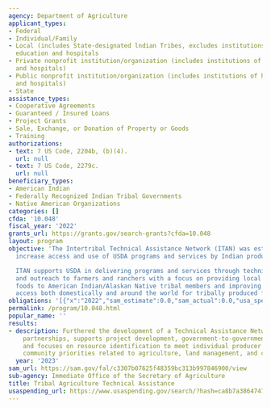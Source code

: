 ```yaml
---
agency: Department of Agriculture
applicant_types:
- Federal
- Individual/Family
- Local (includes State-designated lndian Tribes, excludes institutions of higher
  education and hospitals
- Private nonprofit institution/organization (includes institutions of higher education
  and hospitals)
- Public nonprofit institution/organization (includes institutions of higher education
  and hospitals)
- State
assistance_types:
- Cooperative Agreements
- Guaranteed / Insured Loans
- Project Grants
- Sale, Exchange, or Donation of Property or Goods
- Training
authorizations:
- text: 7 US Code, 2204b, (b)(4).
  url: null
- text: 7 US Code, 2279c.
  url: null
beneficiary_types:
- American Indian
- Federally Recognized Indian Tribal Governments
- Native American Organizations
categories: []
cfda: '10.048'
fiscal_year: '2022'
grants_url: https://grants.gov/search-grants?cfda=10.048
layout: program
objective: 'The Intertribal Technical Assistance Network (ITAN) was established to
  increase access and use of USDA programs and services by Indian producers and Tribes.

  ITAN supports USDA in delivering programs and services through technical assistance
  and outreach to farmers and ranchers with a focus on providing local and traditional
  foods to American Indian/Alaskan Native tribal members and improving the market
  access both domestically and around the world for tribally produced foods.'
obligations: '[{"x":"2022","sam_estimate":0.0,"sam_actual":0.0,"usa_spending_actual":3660820.0},{"x":"2023","sam_estimate":0.0,"sam_actual":3000000.0,"usa_spending_actual":813250.0},{"x":"2024","sam_estimate":2499999.0,"sam_actual":0.0,"usa_spending_actual":0.0}]'
permalink: /program/10.048.html
popular_name: ''
results:
- description: Furthered the development of a Technical Assistance Network which leverages
    partnerships, supports project development, government-to-government relations,
    and focuses on resource identification to meet individual producer and Tribal
    community priorities related to agriculture, land management, and community development.
  year: '2023'
sam_url: https://sam.gov/fal/c3307b07625f48359bc313b997846900/view
sub-agency: Immediate Office of the Secretary of Agriculture
title: Tribal Agriculture Technical Assistance
usaspending_url: https://www.usaspending.gov/search/?hash=ca8b7a386474793b4f190f352eb63aca
---
```

